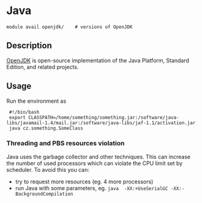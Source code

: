# Java

    module avail openjdk/    # versions of OpenJDK

## Description

[OpenJDK](https://openjdk.org/) is open-source implementation of the Java Platform, Standard Edition, and related projects.

## Usage

Run the environment as

     #!/bin/bash
     export CLASSPATH=/home/something/something.jar:/software/java-libs/javamail-1.4/mail.jar:/software/java-libs/jaf-1.1/activation.jar
     java cz.something.SomeClass

### Threading and PBS resources violation

Java uses the garbage collector and other techniques. This can increase the number of used processors which can violate the CPU limit set by scheduler. To avoid this you can:

- try to request more resources (eg. 4 more processors)
- run Java with some parameters, eg. `java  -XX:+UseSerialGC -XX:-BackgroundCompilation`



